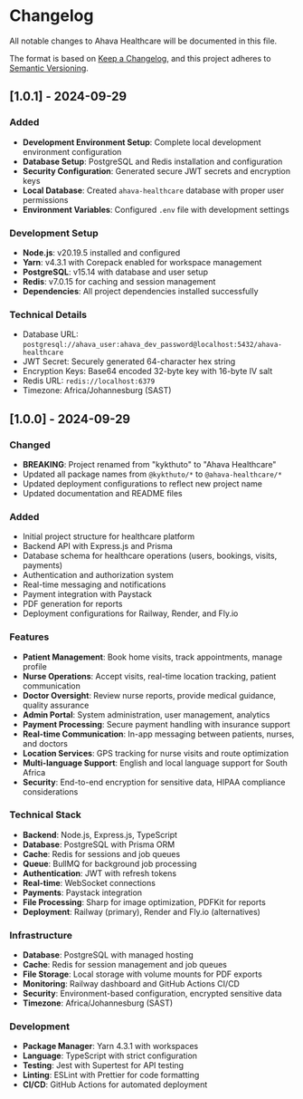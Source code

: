 # Changelog

All notable changes to Ahava Healthcare will be documented in this file.

The format is based on [Keep a Changelog](https://keepachangelog.com/en/1.0.0/),
and this project adheres to [Semantic Versioning](https://semver.org/spec/v2.0.0.html).

## [1.0.1] - 2024-09-29

### Added
- **Development Environment Setup**: Complete local development environment configuration
- **Database Setup**: PostgreSQL and Redis installation and configuration
- **Security Configuration**: Generated secure JWT secrets and encryption keys
- **Local Database**: Created `ahava-healthcare` database with proper user permissions
- **Environment Variables**: Configured `.env` file with development settings

### Development Setup
- **Node.js**: v20.19.5 installed and configured
- **Yarn**: v4.3.1 with Corepack enabled for workspace management
- **PostgreSQL**: v15.14 with database and user setup
- **Redis**: v7.0.15 for caching and session management
- **Dependencies**: All project dependencies installed successfully

### Technical Details
- Database URL: `postgresql://ahava_user:ahava_dev_password@localhost:5432/ahava-healthcare`
- JWT Secret: Securely generated 64-character hex string
- Encryption Keys: Base64 encoded 32-byte key with 16-byte IV salt
- Redis URL: `redis://localhost:6379`
- Timezone: Africa/Johannesburg (SAST)

## [1.0.0] - 2024-09-29

### Changed
- **BREAKING**: Project renamed from "kykthuto" to "Ahava Healthcare"
- Updated all package names from `@kykthuto/*` to `@ahava-healthcare/*`
- Updated deployment configurations to reflect new project name
- Updated documentation and README files

### Added
- Initial project structure for healthcare platform
- Backend API with Express.js and Prisma
- Database schema for healthcare operations (users, bookings, visits, payments)
- Authentication and authorization system
- Real-time messaging and notifications
- Payment integration with Paystack
- PDF generation for reports
- Deployment configurations for Railway, Render, and Fly.io

### Features
- **Patient Management**: Book home visits, track appointments, manage profile
- **Nurse Operations**: Accept visits, real-time location tracking, patient communication
- **Doctor Oversight**: Review nurse reports, provide medical guidance, quality assurance
- **Admin Portal**: System administration, user management, analytics
- **Payment Processing**: Secure payment handling with insurance support
- **Real-time Communication**: In-app messaging between patients, nurses, and doctors
- **Location Services**: GPS tracking for nurse visits and route optimization
- **Multi-language Support**: English and local language support for South Africa
- **Security**: End-to-end encryption for sensitive data, HIPAA compliance considerations

### Technical Stack
- **Backend**: Node.js, Express.js, TypeScript
- **Database**: PostgreSQL with Prisma ORM
- **Cache**: Redis for sessions and job queues
- **Queue**: BullMQ for background job processing
- **Authentication**: JWT with refresh tokens
- **Real-time**: WebSocket connections
- **Payments**: Paystack integration
- **File Processing**: Sharp for image optimization, PDFKit for reports
- **Deployment**: Railway (primary), Render and Fly.io (alternatives)

### Infrastructure
- **Database**: PostgreSQL with managed hosting
- **Cache**: Redis for session management and job queues
- **File Storage**: Local storage with volume mounts for PDF exports
- **Monitoring**: Railway dashboard and GitHub Actions CI/CD
- **Security**: Environment-based configuration, encrypted sensitive data
- **Timezone**: Africa/Johannesburg (SAST)

### Development
- **Package Manager**: Yarn 4.3.1 with workspaces
- **Language**: TypeScript with strict configuration
- **Testing**: Jest with Supertest for API testing
- **Linting**: ESLint with Prettier for code formatting
- **CI/CD**: GitHub Actions for automated deployment

